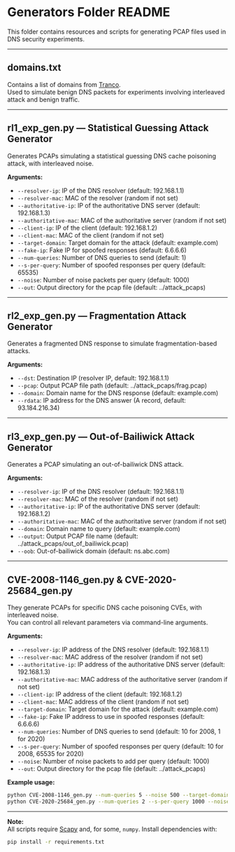 # Generators Folder README

This folder contains resources and scripts for generating PCAP files used in DNS security experiments.

---

## domains.txt

Contains a list of domains from [Tranco](https://tranco-list.eu/).  
Used to simulate benign DNS packets for experiments involving interleaved attack and benign traffic.

---

## rl1_exp_gen.py — Statistical Guessing Attack Generator

Generates PCAPs simulating a statistical guessing DNS cache poisoning attack, with interleaved noise.

**Arguments:**
- `--resolver-ip`: IP of the DNS resolver (default: 192.168.1.1)
- `--resolver-mac`: MAC of the resolver (random if not set)
- `--authoritative-ip`: IP of the authoritative DNS server (default: 192.168.1.3)
- `--authoritative-mac`: MAC of the authoritative server (random if not set)
- `--client-ip`: IP of the client (default: 192.168.1.2)
- `--client-mac`: MAC of the client (random if not set)
- `--target-domain`: Target domain for the attack (default: example.com)
- `--fake-ip`: Fake IP for spoofed responses (default: 6.6.6.6)
- `--num-queries`: Number of DNS queries to send (default: 1)
- `--s-per-query`: Number of spoofed responses per query (default: 65535)
- `--noise`: Number of noise packets per query (default: 1000)
- `--out`: Output directory for the pcap file (default: ../attack_pcaps)

---

## rl2_exp_gen.py — Fragmentation Attack Generator

Generates a fragmented DNS response to simulate fragmentation-based attacks.

**Arguments:**
- `--dst`: Destination IP (resolver IP, default: 192.168.1.1)
- `--pcap`: Output PCAP file path (default: ../attack_pcaps/frag.pcap)
- `--domain`: Domain name for the DNS response (default: example.com)
- `--rdata`: IP address for the DNS answer (A record, default: 93.184.216.34)

---

## rl3_exp_gen.py — Out-of-Bailiwick Attack Generator

Generates a PCAP simulating an out-of-bailiwick DNS attack.

**Arguments:**
- `--resolver-ip`: IP of the DNS resolver (default: 192.168.1.1)
- `--resolver-mac`: MAC of the resolver (random if not set)
- `--authoritative-ip`: IP of the authoritative DNS server (default: 192.168.1.2)
- `--authoritative-mac`: MAC of the authoritative server (random if not set)
- `--domain`: Domain name to query (default: example.com)
- `--output`: Output PCAP file name (default: ../attack_pcaps/out_of_bailiwick.pcap)
- `--oob`: Out-of-bailiwick domain (default: ns.abc.com)

---
## CVE-2008-1146_gen.py & CVE-2020-25684_gen.py

They generate PCAPs for specific DNS cache poisoning CVEs, with interleaved noise.  
You can control all relevant parameters via command-line arguments.

**Arguments:**
- `--resolver-ip`: IP address of the DNS resolver (default: 192.168.1.1)
- `--resolver-mac`: MAC address of the resolver (random if not set)
- `--authoritative-ip`: IP address of the authoritative DNS server (default: 192.168.1.3)
- `--authoritative-mac`: MAC address of the authoritative server (random if not set)
- `--client-ip`: IP address of the client (default: 192.168.1.2)
- `--client-mac`: MAC address of the client (random if not set)
- `--target-domain`: Target domain for the attack (default: example.com)
- `--fake-ip`: Fake IP address to use in spoofed responses (default: 6.6.6.6)
- `--num-queries`: Number of DNS queries to send (default: 10 for 2008, 1 for 2020)
- `--s-per-query`: Number of spoofed responses per query (default: 10 for 2008, 65535 for 2020)
- `--noise`: Number of noise packets to add per query (default: 1000)
- `--out`: Output directory for the pcap file (default: ../attack_pcaps)

**Example usage:**
```bash
python CVE-2008-1146_gen.py --num-queries 5 --noise 500 --target-domain victim.com --out ./attack_pcaps
python CVE-2020-25684_gen.py --num-queries 2 --s-per-query 1000 --noise 200 --target-domain test.com --out ./attack_pcaps
```

---

**Note:**  
All scripts require [Scapy](https://scapy.net/) and, for some, `numpy`. Install dependencies with:

```bash
pip install -r requirements.txt
```